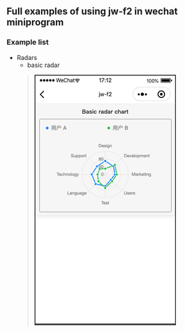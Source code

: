 ## Full examples of using jw-f2 in wechat miniprogram

### Example list
- Radars
  - basic radar
  > ![](./assets/radar_basic.png)